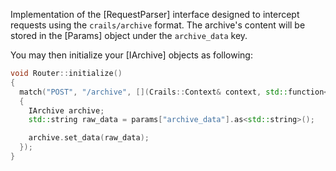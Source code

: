 Implementation of the [RequestParser] interface designed to intercept requests using the `crails/archive` format. The archive's content will be stored in the [Params] object under the `archive_data` key.

You may then initialize your [IArchive] objects as following:

```c++
void Router::initialize()
{
  match("POST", "/archive", [](Crails::Context& context, std::function<void()> callback)
  {
    IArchive archive;
    std::string raw_data = params["archive_data"].as<std::string>();

    archive.set_data(raw_data);
  });
}
```
